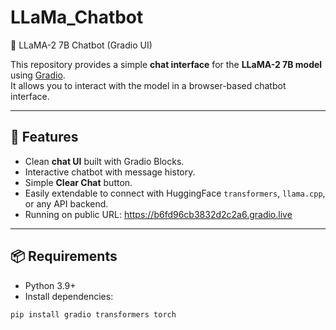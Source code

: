 # LLaMa_Chatbot

🦙 LLaMA-2 7B Chatbot (Gradio UI)

This repository provides a simple **chat interface** for the **LLaMA-2 7B model** using [Gradio](https://www.gradio.app/).  
It allows you to interact with the model in a browser-based chatbot interface.

---

## 🚀 Features
- Clean **chat UI** built with Gradio Blocks.
- Interactive chatbot with message history.
- Simple **Clear Chat** button.
- Easily extendable to connect with HuggingFace `transformers`, `llama.cpp`, or any API backend.
-  Running on public URL: https://b6fd96cb3832d2c2a6.gradio.live

---

## 📦 Requirements
- Python 3.9+
- Install dependencies:

```bash
pip install gradio transformers torch
